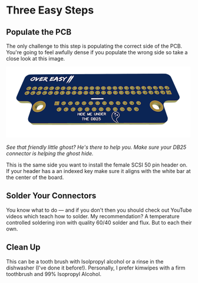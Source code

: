 # Three Easy Steps

## Populate the PCB
The only challenge to this step is populating the correct side of the PCB. You're going to feel awfully dense if you populate the wrong side so take a close look at this image.

![Populate the DB25](images/step1_1.png)

*See that friendly little ghost? He's there to help you. Make sure your DB25 connector is helping the ghost hide.*

This is the same side you want to install the female SCSI 50 pin header on. If your header has a an indexed key make sure it aligns with the white bar at the center of the board.

## Solder Your Connectors
You know what to do — and if you don't then you should check out YouTube videos which teach how to solder. My recommendation? A temperature controlled soldering iron with quality 60/40 solder and flux. But to each their own.

## Clean Up
This can be a tooth brush with Isolpropyl alcohol or a rinse in the dishwasher (I've done it before!). Personally, I prefer kimwipes with a firm toothbrush and 99% Isopropyl Alcohol.